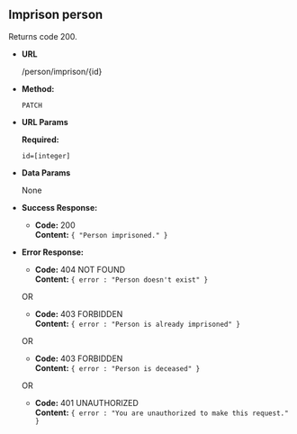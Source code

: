 **Imprison person**
----
  Returns code 200.

* **URL**

  /person/imprison/{id}

* **Method:**

  `PATCH`
  
*  **URL Params**

   **Required:**
 
   `id=[integer]`

* **Data Params**

  None

* **Success Response:**

  * **Code:** 200 <br />
    **Content:** `{ "Person imprisoned." }`
 
* **Error Response:**

  * **Code:** 404 NOT FOUND <br />
    **Content:** `{ error : "Person doesn't exist" }`

  OR

    * **Code:** 403 FORBIDDEN <br />
    **Content:** `{ error : "Person is already imprisoned" }`

  OR
    
    * **Code:** 403 FORBIDDEN <br />
    **Content:** `{ error : "Person is deceased" }`

  OR

  * **Code:** 401 UNAUTHORIZED <br />
    **Content:** `{ error : "You are unauthorized to make this request." }`


